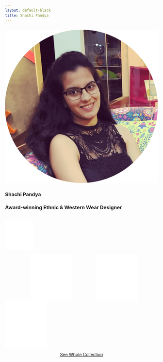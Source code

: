 ```yaml
---
layout: default-black
title: Shachi Pandya
---
```


<div class="bannered">
<div class="bio">
<h3 class="main-text">
  <img src="/images/head.png" class = "title-image"/>
</h3>
<!--<h3 class="main-text-subtitle" style=""><span style="color: #556B87;">Co</span>founder @ <a href="http://theoctal.com">Octal Consulting</a>.</h3>-->
<h3 class="main-text">
  Shachi Pandya
</h3>
<div><h3 class="main-text-subtitle">
  Award-winning Ethnic & Western Wear Designer
</h3></div>
<br />
<img src="/images/dingbat-big.svg" class="img-sm" alt="">
<p style="color: rgba(255,255,255,0.5); font-size: 0.7rem;">
  Designer Kurtis <img src="/images/dingbat.svg" class="inline-icon-sm" alt=""> Chaniya Choli <img src="/images/dingbat.svg" class="inline-icon-sm" alt=""> Sarees <img src="/images/dingbat.svg" class="inline-icon-sm" alt=""> Designer Blouses
</p>

<center><a href="{{ site.url }}/chaniya-choli" class = "collections-button">See Whole Collection</a></center>

</div> </div> </div>

